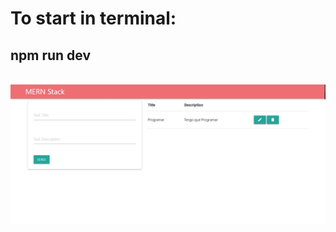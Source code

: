 <h1>To start in terminal:</h1><h2>npm run dev</h2><br>

<img src="https://raw.githubusercontent.com/Diego-Bravi/mern-stack-tasks/master/assets/mern-stack-tasks1.jpg" width="1000"/>
</div>
